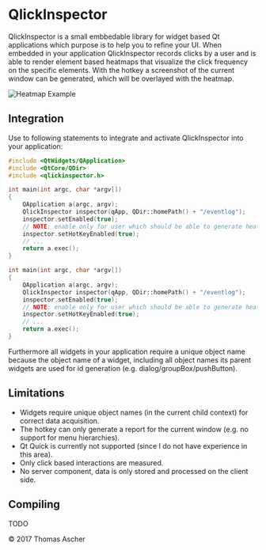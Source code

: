 # QlickInspector

QlickInspector is a small embbedable library for widget based Qt applications which purpose is to help you to refine your UI. When embedded in your application QlickInspector records clicks by a user and is able to render element based heatmaps that visualize the click frequency on the specific elements. With the hotkey <F12> a screenshot of the current window can be generated, which will be overlayed with the heatmap. 

![Heatmap Example](https://cloud.githubusercontent.com/assets/13846346/26528919/1a6849c4-43b6-11e7-88fe-f5f6f40f512d.png)

## Integration

Use to following statements to integrate and activate QlickInspector into your application:

```cpp
#include <QtWidgets/QApplication>
#include <QtCore/QDir>
#include <qlickinspector.h>

int main(int argc, char *argv[])
{
    QApplication a(argc, argv);
    QlickInspector inspector(qApp, QDir::homePath() + "/eventlog");
    inspector.setEnabled(true);
    // NOTE: enable only for user which should be able to generate heatmap reports
    inspector.setHotKeyEnabled(true);
    // ...
    return a.exec();
}

int main(int argc, char *argv[])
{
    QApplication a(argc, argv);
    QlickInspector inspector(qApp, QDir::homePath() + "/eventlog");
    inspector.setEnabled(true);
    // NOTE: enable only for user which should be able to generate heatmap reports
    inspector.setHotKeyEnabled(true);
    // ...
    return a.exec();
}
```

Furthermore all widgets in your application require a unique object name because the object name of a widget, including all object names its parent widgets are used for id generation (e.g. dialog/groupBox/pushButton).

## Limitations

- Widgets require unique object names (in the current child context) for correct data acquisition.
- The hotkey can only generate a report for the current window (e.g. no support for menu hierarchies).
- Qt Quick is currently not supported (since I do not have experience in this area).
- Only click based interactions are measured.
- No server component, data is only stored and processed on the client side.

## Compiling

TODO

© 2017 Thomas Ascher
